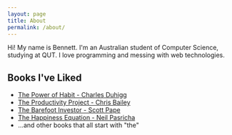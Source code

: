 ```yaml
---
layout: page
title: About
permalink: /about/
---
```


Hi! My name is Bennett. I'm an Australian student of Computer Science, studying at QUT. I love programming and messing with
web technologies.  

## Books I've Liked
- [The Power of Habit - Charles Duhigg](http://charlesduhigg.com/the-power-of-habit/)
- [The Productivity Project - Chris Bailey](https://alifeofproductivity.com/book/)
- [The Barefoot Investor - Scott Pape](https://barefootinvestor.com/)
- [The Happiness Equation - Neil Pasricha](https://www.goodreads.com/book/show/22571656-the-happiness-equation)
- ...and other books that all start with "the" 